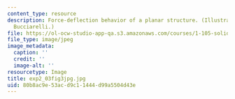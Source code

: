 ```yaml
---
content_type: resource
description: Force-deflection behavior of a planar structure. (Illustration by Louis
  Bucciarelli.)
file: https://ol-ocw-studio-app-qa.s3.amazonaws.com/courses/1-105-solid-mechanics-laboratory-fall-2003/80b8ac9e53acd9c11444d99a5504d43e_exp2_03fig3jpg.jpg
file_type: image/jpeg
image_metadata:
  caption: ''
  credit: ''
  image-alt: ''
resourcetype: Image
title: exp2_03fig3jpg.jpg
uid: 80b8ac9e-53ac-d9c1-1444-d99a5504d43e
---
```

